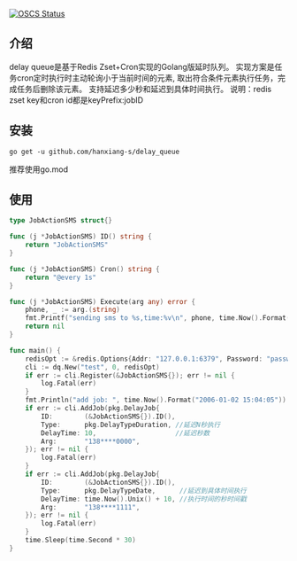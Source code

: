 [![OSCS Status](https://www.oscs1024.com/platform/badge/yasin-wu/delay_queue.svg?size=small)](https://www.murphysec.com/dr/kFJ0vHLhJQTz8wiubq)
## 介绍

delay queue是基于Redis Zset+Cron实现的Golang版延时队列。
实现方案是任务cron定时执行时主动轮询小于当前时间的元素, 取出符合条件元素执行任务，完成任务后删除该元素。
支持延迟多少秒和延迟到具体时间执行。
说明：redis zset key和cron id都是keyPrefix:jobID
## 安装

```
go get -u github.com/hanxiang-s/delay_queue
```

推荐使用go.mod

## 使用

```go
type JobActionSMS struct{}

func (j *JobActionSMS) ID() string {
    return "JobActionSMS"
}

func (j *JobActionSMS) Cron() string {
    return "@every 1s"
}

func (j *JobActionSMS) Execute(arg any) error {
    phone, _ := arg.(string)
    fmt.Printf("sending sms to %s,time:%v\n", phone, time.Now().Format("2006-01-02 15:04:05"))
    return nil
}

func main() {
    redisOpt := &redis.Options{Addr: "127.0.0.1:6379", Password: "password"}
    cli := dq.New("test", 0, redisOpt)
    if err := cli.Register(&JobActionSMS{}); err != nil {
        log.Fatal(err)
    }
    fmt.Println("add job: ", time.Now().Format("2006-01-02 15:04:05"))
    if err := cli.AddJob(pkg.DelayJob{
		ID:        (&JobActionSMS{}).ID(),
        Type:      pkg.DelayTypeDuration, //延迟N秒执行
        DelayTime: 10,                    //延迟秒数
        Arg:       "138****0000",
    }); err != nil {
        log.Fatal(err)
    }
    if err := cli.AddJob(pkg.DelayJob{
        ID:        (&JobActionSMS{}).ID(),
        Type:      pkg.DelayTypeDate,      //延迟到具体时间执行
        DelayTime: time.Now().Unix() + 10, //执行时间的秒时间戳
        Arg:       "138****1111",
	}); err != nil {
        log.Fatal(err)
    }
    time.Sleep(time.Second * 30)
}

```
